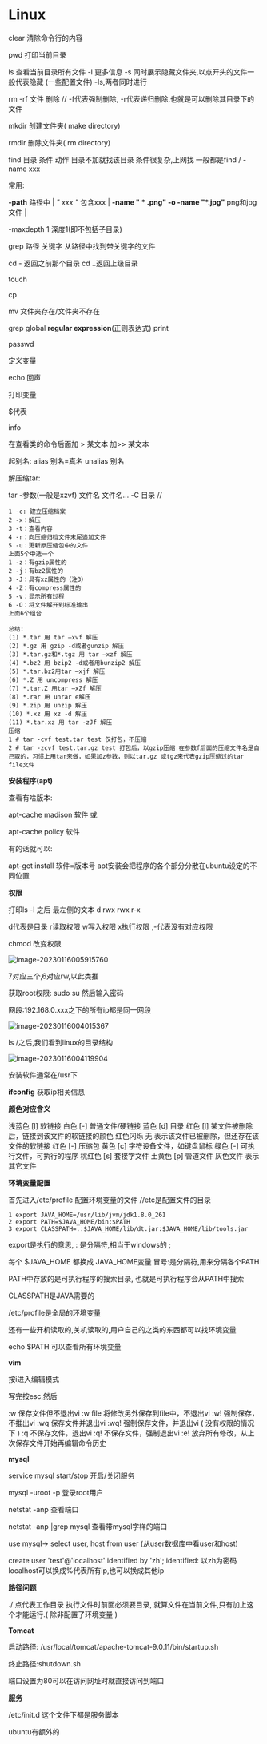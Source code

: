 # Linux

clear  清除命令行的内容

pwd  打印当前目录

ls  查看当前目录所有文件   -l 更多信息   -s 同时展示隐藏文件夹,以点开头的文件一般代表隐藏 (一些配置文件)   -ls,两者同时进行

 rm  -rf   文件   删除 // -f代表强制删除,  -r代表递归删除,也就是可以删除其目录下的文件

mkdir 创建文件夹( make directory)

rmdir  删除文件夹( rm directory)

find  目录  条件  动作   目录不加就找该目录  条件很复杂,上网找    一般都是find / -name  xxx

常用:

 **-path** 路径中  | **"* xxx *"** 包含xxx  | **-name " * .png"  -o  -name "*.jpg"**   png和jpg文件 |

-maxdepth 1 深度1(即不包括子目录)

grep  路径  关键字   从路径中找到带关键字的文件

cd - 返回之前那个目录    cd ..返回上级目录

touch 

cp

mv  文件夹存在/文件夹不存在

grep   global **regular expression**(正则表达式) print

passwd

定义变量

echo 回声  

打印变量

$代表

info

在查看类的命令后面加 > 某文本     加>> 某文本

起别名: alias  别名=真名    unalias  别名

解压缩tar:

tar -参数(一般是xzvf)  文件名  文件名... -C 目录   //

```
1 -c: 建立压缩档案
2 -x：解压
3 -t：查看内容
4 -r：向压缩归档文件末尾追加文件
5 -u：更新原压缩包中的文件
上面5个中选一个
1 -z：有gzip属性的
2 -j：有bz2属性的
3 -J：具有xz属性的（注3）
4 -Z：有compress属性的
5 -v：显示所有过程
6 -O：将文件解开到标准输出
上面6个组合

总结:
(1) *.tar 用 tar –xvf 解压
(2) *.gz 用 gzip -d或者gunzip 解压
(3) *.tar.gz和*.tgz 用 tar –xzf 解压
(4) *.bz2 用 bzip2 -d或者用bunzip2 解压
(5) *.tar.bz2用tar –xjf 解压
(6) *.Z 用 uncompress 解压
(7) *.tar.Z 用tar –xZf 解压
(8) *.rar 用 unrar e解压
(9) *.zip 用 unzip 解压
(10) *.xz 用 xz -d 解压
(11) *.tar.xz 用 tar -zJf 解压
压缩
1 # tar -cvf test.tar test 仅打包，不压缩 
2 # tar -zcvf test.tar.gz test 打包后，以gzip压缩 在参数f后面的压缩文件名是自己取的，习惯上用tar来做，如果加z参数，则以tar.gz 或tgz来代表gzip压缩过的tar file文件
```



**安装程序(apt)**

查看有啥版本:

apt-cache madison 软件  或

apt-cache policy 软件

有的话就可以:

apt-get install 软件=版本号    apt安装会把程序的各个部分分散在ubuntu设定的不同位置

**权限**

打印ls -l 之后 最左侧的文本  d rwx rwx r-x    

d代表是目录 r读取权限  w写入权限  x执行权限 ,-代表没有对应权限

chmod 改变权限

![image-20230116005915760](C:\Users\zh148\AppData\Roaming\Typora\typora-user-images\image-20230116005915760.png)

7对应三个,6对应rw,以此类推

获取root权限: sudo su 然后输入密码

网段:192.168.0.xxx之下的所有ip都是同一网段



![image-20230116004015367](C:\Users\zh148\AppData\Roaming\Typora\typora-user-images\image-20230116004015367.png)

ls /之后,我们看到linux的目录结构

![image-20230116004119904](C:\Users\zh148\AppData\Roaming\Typora\typora-user-images\image-20230116004119904.png)

安装软件通常在/usr下



**ifconfig** 获取ip相关信息

**颜色对应含义**

浅蓝色	[l]	软链接
白色		[-]	普通文件/硬链接
蓝色		[d] 目录
红色 	[l]	某文件被删除后，链接到该文件的软链接的颜色
红色闪烁  无  表示该文件已被删除，但还存在该文件的软链接
红色 	[-] 压缩包
黄色 	[c] 字符设备文件，如键盘鼠标
绿色 	[-] 可执行文件，可执行的程序 
桃红色	[s] 套接字文件
土黄色   [p] 管道文件
灰色文件		表示其它文件

**环境变量配置**

首先进入/etc/profile  配置环境变量的文件    //etc是配置文件的目录

```text
1 export JAVA_HOME=/usr/lib/jvm/jdk1.8.0_261
2 export PATH=$JAVA_HOME/bin:$PATH
3 export CLASSPATH=.:$JAVA_HOME/lib/dt.jar:$JAVA_HOME/lib/tools.jar
```

export是执行的意思,  : 是分隔符,相当于windows的 ;

每个 $JAVA_HOME  都换成  JAVA_HOME变量    冒号:是分隔符,用来分隔各个PATH

PATH中存放的是可执行程序的搜索目录, 也就是可执行程序会从PATH中搜索

CLASSPATH是JAVA需要的

/etc/profile是全局的环境变量

还有一些开机读取的,关机读取的,用户自己的之类的东西都可以找环境变量



echo $PATH 可以查看所有环境变量

**vim**

按i进入编辑模式

写完按esc,然后

:w 保存文件但不退出vi
:w file 将修改另外保存到file中，不退出vi
:w! 强制保存，不推出vi
:wq 保存文件并退出vi
:wq! 强制保存文件，并退出vi ( 没有权限的情况下 )
:q 不保存文件，退出vi
:q! 不保存文件，强制退出vi
:e! 放弃所有修改，从上次保存文件开始再编辑命令历史

**mysql**

service mysql start/stop   开启/关闭服务

mysql -uroot -p 登录root用户

netstat -anp 查看端口

netstat -anp |grep mysql  查看带mysql字样的端口

use mysql-> select user, host from user (从user数据库中看user和host) 

create user 'test'@'localhost' identified  by 'zh';    identified: 以zh为密码   localhost可以换成%代表所有ip,也可以换成其他ip

**路径问题**

./  点代表工作目录  执行文件时前面必须要目录, 就算文件在当前文件,只有加上这个才能运行.( 除非配置了环境变量 )

**Tomcat**

启动路径: /usr/local/tomcat/apache-tomcat-9.0.11/bin/startup.sh

终止路径:shutdown.sh

端口设置为80可以在访问网址时就直接访问到端口

**服务**

/etc/init.d   这个文件下都是服务脚本

ubuntu有额外的

